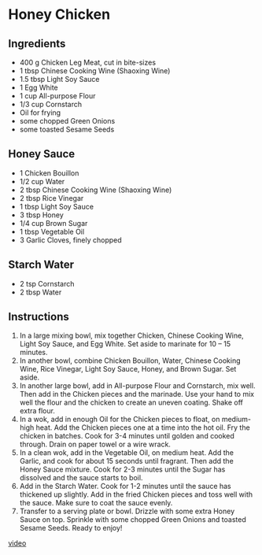 # Honey Chicken

## Ingredients
* 400 g Chicken Leg Meat, cut in bite-sizes
* 1 tbsp Chinese Cooking Wine (Shaoxing Wine)
* 1.5 tbsp Light Soy Sauce
* 1 Egg White
* 1 cup All-purpose Flour
* 1/3 cup Cornstarch
* Oil for frying
* some chopped Green Onions
* some toasted Sesame Seeds

## Honey Sauce
* 1 Chicken Bouillon
* 1/2 cup Water
* 2 tbsp Chinese Cooking Wine (Shaoxing Wine)
* 2 tbsp Rice Vinegar
* 1 tbsp Light Soy Sauce
* 3 tbsp Honey
* 1/4 cup Brown Sugar
* 1 tbsp Vegetable Oil
* 3 Garlic Cloves, finely chopped

## Starch Water
* 2 tsp Cornstarch
* 2 tbsp Water

## Instructions
1. In a large mixing bowl, mix together Chicken, Chinese Cooking Wine, Light Soy Sauce, and Egg White. Set aside to marinate for 10 – 15 minutes.
2. In another bowl, combine Chicken Bouillon, Water, Chinese Cooking Wine, Rice Vinegar, Light Soy Sauce, Honey, and Brown Sugar. Set aside.
3. In another large bowl, add in All-purpose Flour and Cornstarch, mix well. Then add in the Chicken pieces and the marinade. Use your hand to mix well the flour and the chicken to create an uneven coating. Shake off extra flour.
4. In a wok, add in enough Oil for the Chicken pieces to float, on medium-high heat. Add the Chicken pieces one at a time into the hot oil. Fry the chicken in batches. Cook for 3-4 minutes until golden and cooked through. Drain on paper towel or a wire wrack.
5. In a clean wok, add in the Vegetable Oil, on medium heat. Add the Garlic, and cook for about 15 seconds until fragrant. Then add the Honey Sauce mixture. Cook for 2-3 minutes until the Sugar has dissolved and the sauce starts to boil.
6. Add in the Starch Water. Cook for 1-2 minutes until the sauce has thickened up slightly. Add in the fried Chicken pieces and toss well with the sauce. Make sure to coat the sauce evenly.
7. Transfer to a serving plate or bowl. Drizzle with some extra Honey Sauce on top. Sprinkle with some chopped Green Onions and toasted Sesame Seeds. Ready to enjoy!

[video](https://youtu.be/krGDmN6LT1c)
